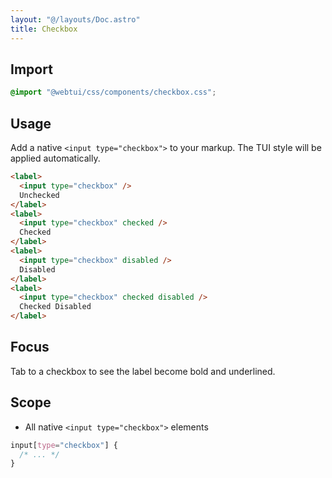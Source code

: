 ```yaml
---
layout: "@/layouts/Doc.astro"
title: Checkbox
---
```


## Import

```css
@import "@webtui/css/components/checkbox.css";
```

## Usage

Add a native `<input type="checkbox">` to your markup. The TUI style will be applied automatically.

```html
<label>
  <input type="checkbox" />
  Unchecked
</label>
<label>
  <input type="checkbox" checked />
  Checked
</label>
<label>
  <input type="checkbox" disabled />
  Disabled
</label>
<label>
  <input type="checkbox" checked disabled />
  Checked Disabled
</label>
```

## Focus

Tab to a checkbox to see the label become bold and underlined.

## Scope

- All native `<input type="checkbox">` elements

```css
input[type="checkbox"] {
  /* ... */
}
```

